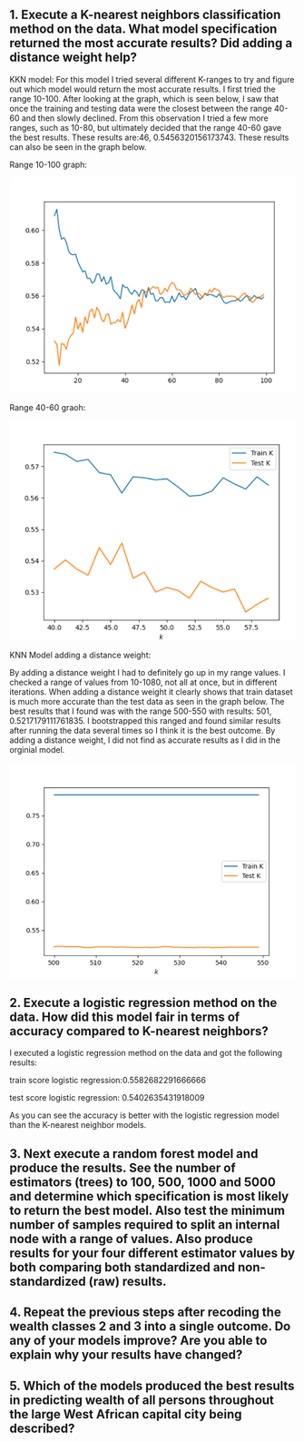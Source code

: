 ## 1. Execute a K-nearest neighbors classification method on the data. What model specification returned the most accurate results? Did adding a distance weight help? ## 

KKN model: For this model I tried several different K-ranges to try and figure out which model would return the most accurate results. I first tried the range 10-100. After looking at the graph, which is seen below, I saw that once the training and testing data were the closest between the range 40-60 and then slowly declined. From this observation I tried a few more ranges, such as 10-80, but ultimately decided that the range 40-60 gave the best results. These results are:46, 0.5456320156173743. These results can also be seen in the graph below.

Range 10-100 graph:

![KNN1](10-100.png)

Range 40-60 graoh:

![KNN2](40-60.png)

KNN Model adding a distance weight: 

By adding a distance weight I had to definitely go up in my range values. I checked a range of values from 10-1080, not all at once, but in different iterations. When adding a distance weight it clearly shows that train dataset is much more accurate than the test data as seen in the graph below. The best results that I found was with the range 500-550 with results: 501, 0.5217179111761835. I bootstrapped this ranged and found similar results after running the data several times so I think it is the best outcome. By adding a distance weight, I did not find as accurate results as I did in the orginial model. 

![KNN3](distance-500-50.png)

## 2. Execute a logistic regression method on the data. How did this model fair in terms of accuracy compared to K-nearest neighbors? ##

I executed a logistic regression method on the data and got the following results:

train score logistic regression:0.5582682291666666

test score logistic regression: 0.5402635431918009

As you can see the accuracy is better with the logistic regression model than the K-nearest neighbor models. 

## 3. Next execute a random forest model and produce the results. See the number of estimators (trees) to 100, 500, 1000 and 5000 and determine which specification is most likely to return the best model. Also test the minimum number of samples required to split an internal node with a range of values. Also produce results for your four different estimator values by both comparing both standardized and non-standardized (raw) results. ##



## 4. Repeat the previous steps after recoding the wealth classes 2 and 3 into a single outcome. Do any of your models improve? Are you able to explain why your results have changed? ##

## 5. Which of the models produced the best results in predicting wealth of all persons throughout the large West African capital city being described? ##

